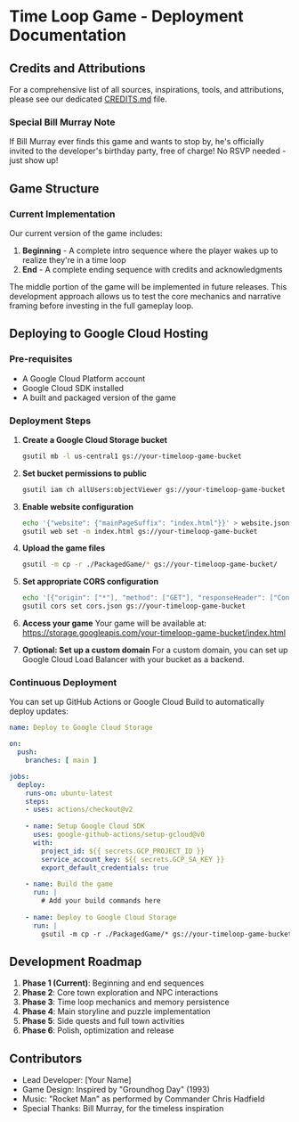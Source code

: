 # Time Loop Game - Deployment Documentation

## Credits and Attributions

For a comprehensive list of all sources, inspirations, tools, and attributions, please see our dedicated [CREDITS.md](CREDITS.md) file.

### Special Bill Murray Note
If Bill Murray ever finds this game and wants to stop by, he's officially invited to the developer's birthday party, free of charge! No RSVP needed - just show up!

## Game Structure

### Current Implementation

Our current version of the game includes:

1. **Beginning** - A complete intro sequence where the player wakes up to realize they're in a time loop
2. **End** - A complete ending sequence with credits and acknowledgments

The middle portion of the game will be implemented in future releases. This development approach allows us to test the core mechanics and narrative framing before investing in the full gameplay loop.

## Deploying to Google Cloud Hosting

### Pre-requisites
- A Google Cloud Platform account
- Google Cloud SDK installed
- A built and packaged version of the game

### Deployment Steps

1. **Create a Google Cloud Storage bucket**
   ```bash
   gsutil mb -l us-central1 gs://your-timeloop-game-bucket
   ```

2. **Set bucket permissions to public**
   ```bash
   gsutil iam ch allUsers:objectViewer gs://your-timeloop-game-bucket
   ```

3. **Enable website configuration**
   ```bash
   echo '{"website": {"mainPageSuffix": "index.html"}}' > website.json
   gsutil web set -m index.html gs://your-timeloop-game-bucket
   ```

4. **Upload the game files**
   ```bash
   gsutil -m cp -r ./PackagedGame/* gs://your-timeloop-game-bucket/
   ```

5. **Set appropriate CORS configuration**
   ```bash
   echo '[{"origin": ["*"], "method": ["GET"], "responseHeader": ["Content-Type"], "maxAgeSeconds": 3600}]' > cors.json
   gsutil cors set cors.json gs://your-timeloop-game-bucket
   ```

6. **Access your game**
   Your game will be available at: https://storage.googleapis.com/your-timeloop-game-bucket/index.html
   
7. **Optional: Set up a custom domain**
   For a custom domain, you can set up Google Cloud Load Balancer with your bucket as a backend.

### Continuous Deployment

You can set up GitHub Actions or Google Cloud Build to automatically deploy updates:

```yaml
name: Deploy to Google Cloud Storage

on:
  push:
    branches: [ main ]

jobs:
  deploy:
    runs-on: ubuntu-latest
    steps:
    - uses: actions/checkout@v2
    
    - name: Setup Google Cloud SDK
      uses: google-github-actions/setup-gcloud@v0
      with:
        project_id: ${{ secrets.GCP_PROJECT_ID }}
        service_account_key: ${{ secrets.GCP_SA_KEY }}
        export_default_credentials: true
    
    - name: Build the game
      run: |
        # Add your build commands here
    
    - name: Deploy to Google Cloud Storage
      run: |
        gsutil -m cp -r ./PackagedGame/* gs://your-timeloop-game-bucket/
```

## Development Roadmap

1. **Phase 1 (Current)**: Beginning and end sequences
2. **Phase 2**: Core town exploration and NPC interactions
3. **Phase 3**: Time loop mechanics and memory persistence
4. **Phase 4**: Main storyline and puzzle implementation
5. **Phase 5**: Side quests and full town activities
6. **Phase 6**: Polish, optimization and release

## Contributors

- Lead Developer: [Your Name]
- Game Design: Inspired by "Groundhog Day" (1993)
- Music: "Rocket Man" as performed by Commander Chris Hadfield
- Special Thanks: Bill Murray, for the timeless inspiration
